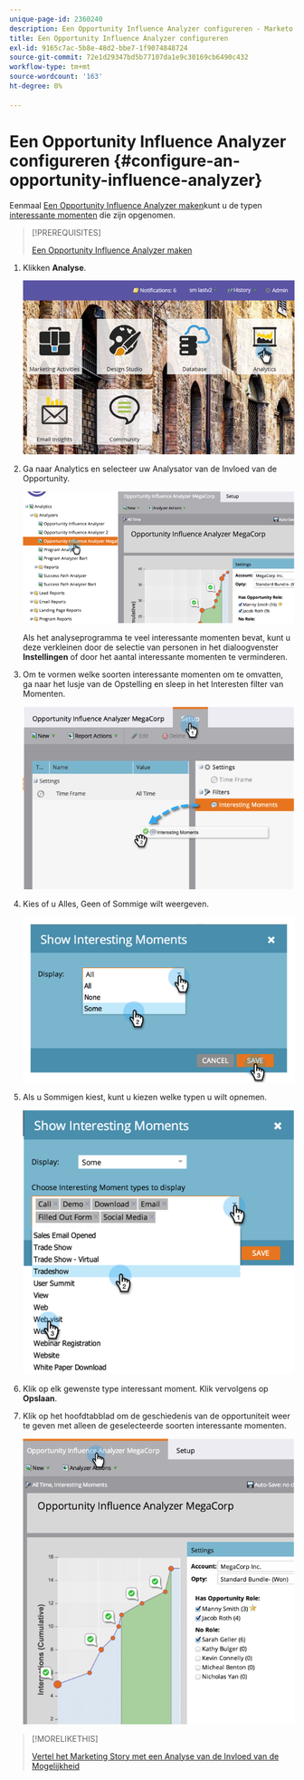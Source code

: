 ```yaml
---
unique-page-id: 2360240
description: Een Opportunity Influence Analyzer configureren - Marketo Docs - Productdocumentatie
title: Een Opportunity Influence Analyzer configureren
exl-id: 9165c7ac-5b8e-48d2-bbe7-1f9074848724
source-git-commit: 72e1d29347bd5b77107da1e9c30169cb6490c432
workflow-type: tm+mt
source-wordcount: '163'
ht-degree: 0%

---
```


# Een Opportunity Influence Analyzer configureren {#configure-an-opportunity-influence-analyzer}

Eenmaal [Een Opportunity Influence Analyzer maken](/help/marketo/product-docs/reporting/revenue-cycle-analytics/opportunity-influence-analyzer/create-an-opportunity-influence-analyzer.md)kunt u de typen [interessante momenten](/help/marketo/product-docs/marketo-sales-insight/msi-for-salesforce/features/tabs-in-the-msi-panel/interesting-moments/interesting-moments-overview.md) die zijn opgenomen.

>[!PREREQUISITES]
>
>[Een Opportunity Influence Analyzer maken](/help/marketo/product-docs/reporting/revenue-cycle-analytics/opportunity-influence-analyzer/create-an-opportunity-influence-analyzer.md)

1. Klikken **Analyse**.

   ![](assets/login-to-analytics.png)

1. Ga naar Analytics en selecteer uw Analysator van de Invloed van de Opportunity.

   ![](assets/image2014-9-17-12-3a28-3a33.png)

   Als het analyseprogramma te veel interessante momenten bevat, kunt u deze verkleinen door de selectie van personen in het dialoogvenster **Instellingen** of door het aantal interessante momenten te verminderen.

1. Om te vormen welke soorten interessante momenten om te omvatten, ga naar het lusje van de Opstelling en sleep in het Interesten filter van Momenten.

   ![](assets/image2014-9-17-12-3a29-3a10.png)

1. Kies of u Alles, Geen of Sommige wilt weergeven.

   ![](assets/image2014-9-17-12-3a29-3a18.png)

1. Als u Sommigen kiest, kunt u kiezen welke typen u wilt opnemen.

   ![](assets/image2014-9-17-12-3a29-3a39.png)

1. Klik op elk gewenste type interessant moment. Klik vervolgens op **Opslaan**.

1. Klik op het hoofdtabblad om de geschiedenis van de opportuniteit weer te geven met alleen de geselecteerde soorten interessante momenten.

   ![](assets/image2014-9-17-12-3a29-3a58.png)

>[!MORELIKETHIS]
>
>[Vertel het Marketing Story met een Analyse van de Invloed van de Mogelijkheid](/help/marketo/product-docs/reporting/revenue-cycle-analytics/opportunity-influence-analyzer/tell-the-marketing-story-with-an-opportunity-influence-analyzer.md)
